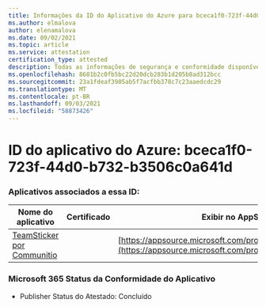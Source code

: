 ```yaml
---
title: Informações da ID do Aplicativo do Azure para bceca1f0-723f-44d0-b732-b3506c0a641d
ms.author: elmalova
author: elenamalova
ms.date: 09/02/2021
ms.topic: article
ms.service: attestation
certification_type: attested
description: Todas as informações de segurança e conformidade disponíveis para bceca1f0-723f-44d0-b732-b3506c0a641d.
ms.openlocfilehash: 8681b2c0fb5bc22d20dcb283b1d205b8ad312bcc
ms.sourcegitcommit: 23a1fdeaf3905ab5f7acfbb378c7c23aaedcdc29
ms.translationtype: MT
ms.contentlocale: pt-BR
ms.lasthandoff: 09/03/2021
ms.locfileid: "58873426"
---
```

# <a name="azure-app-id-bceca1f0-723f-44d0-b732-b3506c0a641d"></a>ID do aplicativo do Azure: bceca1f0-723f-44d0-b732-b3506c0a641d


### <a name="apps-associated-with-this-id"></a>Aplicativos associados a essa ID:
| **Nome do aplicativo** | **Certificado** | **Exibir no AppSource** |
|--------------|---------------|-----------------------|
| [TeamSticker por Communitio](https://docs.microsoft.com/microsoft-365-app-certification/forward/WA200000894) |  | [https://appsource.microsoft.com/product/office/WA200000894](https://appsource.microsoft.com/product/office/WA200000894) |

### <a name="microsoft-365-app-compliance-status"></a>Microsoft 365 Status da Conformidade do Aplicativo
- Publisher Status do Atestado: Concluído
